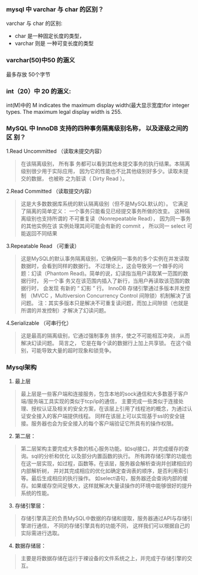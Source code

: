 ### mysql 中 varchar 与 char 的区别？
varchar 与 char 的区别:
- char 是一种固定长度的类型， 
- varchar 则是 一种可变长度的类型

### varchar(50)中50 的涵义
最多存放 50个字节

### int（20）中 20 的涵义:
int(M)中的 M indicates the maximum display width(最大显示宽度)for integer types.
The maximum legal display width is 255.

### MySQL 中 InnoDB 支持的四种事务隔离级别名称， 以及逐级之间的区 别？
1.Read Uncommitted （读取未提交内容）
>在该隔离级别， 所有事 务都可以看到其他未提交事务的执行结果。本隔离级别很少用于实际应用，
因为它的性能也不比其他级别好多少。读取未提交的数据， 也被称 之为脏读（ Dirty Read ）。

2.Read Committed （读取提交内容）
>这是大多数数据库系统的默认隔离级别（但不是MySQL默认的）。
它满足了隔离的简单定义： 一个事务只能看见已经提交事务所做的改变。
这种隔离级别也支持所谓的 不可重复读（Nonrepeatable Read），
因为同一事务的其他实例在该 实例处理其间可能会有新的 commit ， 
所以同一 select 可能返回不同结果

3.Repeatable Read （可重读）
>这是MySQL的默认事务隔离级别，它确保同一事务的多个实例在并发读取数据时，会看到同样的数据行。
不过理论上，这会导致另一个棘手的问题：幻读（Phantom Read)。简单的说，幻读指当用户读取某一范围的数据行时，
另一个事 务又在该范围内插入了新行，当用户再读取该范围的数据行时， 会发现 有新的 “ 幻影 ” 行。
InnoDB 存储引擎通过多版本并发控制 （MVCC ，Multiversion Concurrency Control 间隙锁）机制解决了该问题。
注：其实多版本只是解决不可重复读问题，而加上间隙锁（也就是所谓的并发控制）才解决了幻读问题。

4.Serializable （可串行化）
>这是最高的隔离级别，它通过强制事务 排序，使之不可能相互冲突， 从而解决幻读问题。
简言之， 它是在每个读的数据行上加上共享锁。 在这个级别，可能导致大量的超时现象和锁竞争。


### Mysql架构
1. 最上层
> 最上层是一些客户端和连接服务，包含本地的sock通信和大多数基于客户端/服务端工具实现的类似于tcp/ip的通信，
主要完成一些类似于连接处理、授权认证及相关的安全方案，在该层上引用了线程池的概念，为通过认证安全接入的客户端提供线程。
同样在该层上可以实现基于ssl的安全链接。服务器也会为安全接入的每个客户端验证它所具有的操作权限。
2. 第二层：
> 第二层架构主要完成大多数的核心服务功能。如sql接口，并完成缓存的查询。sql的分析和优化 以及部分内置函数的执行。
所有跨存储引擎的功能也在这一层实现，如过程，函数等。在该层，服务器会解析查询并创建相应的内部解析树，
并对其完成相应的优化如确定查询表的顺序，是否利用索引等。最后生成相应的执行操作。
如select语句，服务器还会查询内部的缓存。如果缓存空间足够大，这样就解决大量读操作的环境中能够很好的提升系统的性能。
3. 存储引擎层：
> 存储引擎真正的负责MySQL中数据的存储和提取，服务器通过API与存储引擎进行通信，
   不同的存储引擎具有的功能不同， 这样我们可以根据自己的实际需进行选取。
4. 数据存储层：
> 主要是将数据存储在运行于裸设备的文件系统之上，并完成于存储引擎的交互。 